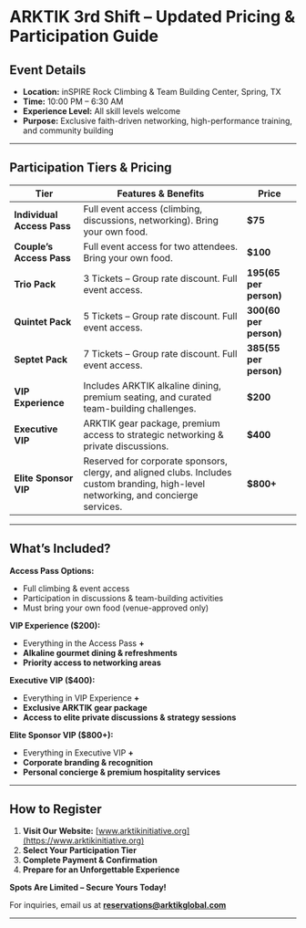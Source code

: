 # **ARKTIK 3rd Shift – Updated Pricing & Participation Guide**

## **Event Details**  
- **Location:** inSPIRE Rock Climbing & Team Building Center, Spring, TX  
- **Time:** 10:00 PM – 6:30 AM  
- **Experience Level:** All skill levels welcome  
- **Purpose:** Exclusive faith-driven networking, high-performance training, and community building  

---  

## **Participation Tiers & Pricing**  

| **Tier** | **Features & Benefits** | **Price** |
|-------------|------------------------|----------------|
| **Individual Access Pass** | Full event access (climbing, discussions, networking). Bring your own food. | **$75** |
| **Couple’s Access Pass** | Full event access for two attendees. Bring your own food. | **$100** |
| **Trio Pack** | 3 Tickets – Group rate discount. Full event access. | **$195 ($65 per person)** |
| **Quintet Pack** | 5 Tickets – Group rate discount. Full event access. | **$300 ($60 per person)** |
| **Septet Pack** | 7 Tickets – Group rate discount. Full event access. | **$385 ($55 per person)** |
| **VIP Experience** | Includes ARKTIK alkaline dining, premium seating, and curated team-building challenges. | **$200** |
| **Executive VIP** | ARKTIK gear package, premium access to strategic networking & private discussions. | **$400** |
| **Elite Sponsor VIP** | Reserved for corporate sponsors, clergy, and aligned clubs. Includes custom branding, high-level networking, and concierge services. | **$800+** |

---  

## **What’s Included?**  

**Access Pass Options:**  
- Full climbing & event access  
- Participation in discussions & team-building activities  
- Must bring your own food (venue-approved only)  

**VIP Experience ($200):**  
- Everything in the Access Pass **+**  
- **Alkaline gourmet dining & refreshments**  
- **Priority access to networking areas**  

**Executive VIP ($400):**  
- Everything in VIP Experience **+**  
- **Exclusive ARKTIK gear package**  
- **Access to elite private discussions & strategy sessions**  

**Elite Sponsor VIP ($800+):**  
- Everything in Executive VIP **+**  
- **Corporate branding & recognition**  
- **Personal concierge & premium hospitality services**  

---  

## **How to Register**  

1. **Visit Our Website:** [www.arktikinitiative.org](https://www.arktikinitiative.org)  
2. **Select Your Participation Tier**  
3. **Complete Payment & Confirmation**  
4. **Prepare for an Unforgettable Experience**  

**Spots Are Limited – Secure Yours Today!**  

For inquiries, email us at **reservations@arktikglobal.com**

---  
